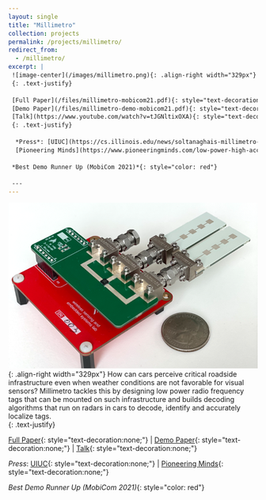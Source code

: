 ```yaml
---
layout: single
title: "Millimetro"
collection: projects
permalink: /projects/millimetro/
redirect_from: 
  - /millimetro/
excerpt: |
 ![image-center](/images/millimetro.png){: .align-right width="329px"} How can cars perceive critical roadside infrastructure even when weather conditions are not favorable for visual sensors? Millimetro tackles this by designing low power radio frequency tags that can be mounted on such infrastructure and builds decoding algorithms that run on radars in cars to decode, identify and accurately localize tags. 
 {: .text-justify}

 [Full Paper](/files/millimetro-mobicom21.pdf){: style="text-decoration:none;"} &#124;
 [Demo Paper](/files/millimetro-demo-mobicom21.pdf){: style="text-decoration:none;"} &#124;
 [Talk](https://www.youtube.com/watch?v=tJGNltixOXA){: style="text-decoration:none;"}
 {: .text-justify}

  *Press*: [UIUC](https://cs.illinois.edu/news/soltanaghais-millimetro-delivers-a-low-power-high-accuracy-tag-that-can-improve-applications-ranging-from-autonomous-driving-to-the-metaverse){: style="text-decoration:none;"} &#124;
  [Pioneering Minds](https://www.pioneeringminds.com/low-power-high-accuracy-tag-improve-autonomous-driving/){: style="text-decoration:none;"}

 *Best Demo Runner Up (MobiCom 2021)*{: style="color: red"}
 
 ---
---
```

 ![image-center](/images/millimetro.png){: .align-right width="329px"} How can cars perceive critical roadside infrastructure even when weather conditions are not favorable for visual sensors? Millimetro tackles this by designing low power radio frequency tags that can be mounted on such infrastructure and builds decoding algorithms that run on radars in cars to decode, identify and accurately localize tags.  
 {: .text-justify}

 [Full Paper](/files/millimetro-mobicom21.pdf){: style="text-decoration:none;"} &#124;
 [Demo Paper](/files/millimetro-demo-mobicom21.pdf){: style="text-decoration:none;"} &#124;
 [Talk](https://www.youtube.com/watch?v=tJGNltixOXA){: style="text-decoration:none;"}

  *Press*: [UIUC](https://cs.illinois.edu/news/soltanaghais-millimetro-delivers-a-low-power-high-accuracy-tag-that-can-improve-applications-ranging-from-autonomous-driving-to-the-metaverse){: style="text-decoration:none;"} &#124;
  [Pioneering Minds](https://www.pioneeringminds.com/low-power-high-accuracy-tag-improve-autonomous-driving/){: style="text-decoration:none;"}

 *Best Demo Runner Up (MobiCom 2021)*{: style="color: red"}

